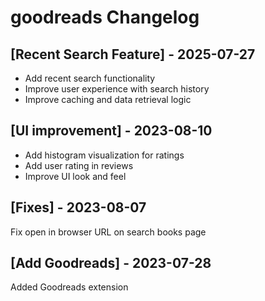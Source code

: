 # goodreads Changelog

## [Recent Search Feature] - 2025-07-27

- Add recent search functionality
- Improve user experience with search history
- Improve caching and data retrieval logic

## [UI improvement] - 2023-08-10

- Add histogram visualization for ratings
- Add user rating in reviews
- Improve UI look and feel

## [Fixes] - 2023-08-07

Fix open in browser URL on search books page

## [Add Goodreads] - 2023-07-28

Added Goodreads extension
